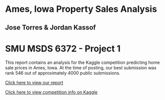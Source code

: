 # Ames, Iowa Property Sales Analysis

## Jose Torres & Jordan Kassof
# SMU MSDS 6372 - Project 1

This report contains an analysis for the Kaggle competition predicting home sale prices in Ames, Iowa. At the time of posting, our best submission was rank 546 out of approximately 4000 public submissions.

[Click here to view our report](http://www.jkassof.com/msds6372_project1/report.html)

[Click here to view competition info on Kaggle](https://www.kaggle.com/c/house-prices-advanced-regression-techniques)
